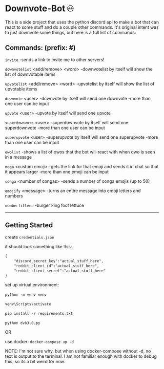 # Downvote-Bot ![downvotebot icon](./static/dvb_icon.png "dvb icon")


This is a side project that uses the python discord api to make a bot that can react to some stuff and do a couple other commands. It's original intent was to just downvote some things, but here is a full list of commands:

## Commands: (prefix: #)


`invite`
  -sends a link to invite me to other servers!

`downvotelist` \<add/remove> \<word>
  -downvotelist by itself will show the list of downvotable items

`upvotelist` \<add/remove> \<word>
  -upvotelist by itself will show the list of upvotable items

`downvote` \<user>
  -downvote by itself will send one downvote
  -more than one user can be input

`upvote` \<user>
  -upvote by itself will send one upvote

`superdownvote` \<user>
  -superdownvote by itself will send one superdownvote
  -more than one user can be input

`superupvote` \<user>
  -superupvote by itself will send one superupvote
  -more than one user can be input

`owolist` 
  -shows a list of owos that the bot will react with when owo is seen in a message

`mega` \<custom emoji>
  -gets the link for that emoji and sends it in chat so that it appears larger
  -more than one emoji can be input

`conga` \<number of congas>
  -sends a number of conga emojis (up to 50)

`emojify` \<message>
  -turns an entire message into emoji letters and numbers

`numberfifteen`
  -burger king foot lettuce

---
## Getting Started

create `credentials.json`

it should look something like this:
```
{
    "discord_secret_key":"actual_stuff_here",
    "reddit_client_id":"actual_stuff_here",
    "reddit_client_secret":"actual_stuff_here"
}
```

set up virtual environment:

`python -m venv venv`

`venv\Scripts\activate`

`pip install -r requirements.txt`

`python dvb3.0.py`

OR

use docker:
`docker-compose up -d`

NOTE: I'm not sure why, but when using docker-compose without -d, no text is output to the terminal. I am not familiar enough with docker to debug this, so its a bit weird for now.